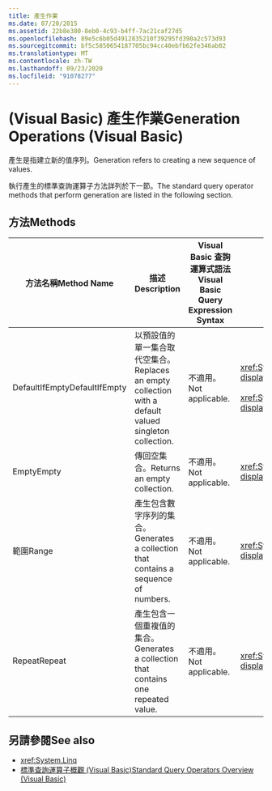 ```yaml
---
title: 產生作業
ms.date: 07/20/2015
ms.assetid: 22b8e380-8eb0-4c93-b4ff-7ac21caf27d5
ms.openlocfilehash: 89e5c6b05d4912835210f39295fd390a2c573d93
ms.sourcegitcommit: bf5c5850654187705bc94cc40ebfb62fe346ab02
ms.translationtype: MT
ms.contentlocale: zh-TW
ms.lasthandoff: 09/23/2020
ms.locfileid: "91078277"
---
```

# <a name="generation-operations-visual-basic"></a><span data-ttu-id="096d9-102"> (Visual Basic) 產生作業</span><span class="sxs-lookup"><span data-stu-id="096d9-102">Generation Operations (Visual Basic)</span></span>

<span data-ttu-id="096d9-103">產生是指建立新的值序列。</span><span class="sxs-lookup"><span data-stu-id="096d9-103">Generation refers to creating a new sequence of values.</span></span>  
  
 <span data-ttu-id="096d9-104">執行產生的標準查詢運算子方法詳列於下一節。</span><span class="sxs-lookup"><span data-stu-id="096d9-104">The standard query operator methods that perform generation are listed in the following section.</span></span>  
  
## <a name="methods"></a><span data-ttu-id="096d9-105">方法</span><span class="sxs-lookup"><span data-stu-id="096d9-105">Methods</span></span>  
  
|<span data-ttu-id="096d9-106">方法名稱</span><span class="sxs-lookup"><span data-stu-id="096d9-106">Method Name</span></span>|<span data-ttu-id="096d9-107">描述</span><span class="sxs-lookup"><span data-stu-id="096d9-107">Description</span></span>|<span data-ttu-id="096d9-108">Visual Basic 查詢運算式語法</span><span class="sxs-lookup"><span data-stu-id="096d9-108">Visual Basic Query Expression Syntax</span></span>|<span data-ttu-id="096d9-109">相關資訊</span><span class="sxs-lookup"><span data-stu-id="096d9-109">More Information</span></span>|  
|-----------------|-----------------|------------------------------------------|----------------------|  
|<span data-ttu-id="096d9-110">DefaultIfEmpty</span><span class="sxs-lookup"><span data-stu-id="096d9-110">DefaultIfEmpty</span></span>|<span data-ttu-id="096d9-111">以預設值的單一集合取代空集合。</span><span class="sxs-lookup"><span data-stu-id="096d9-111">Replaces an empty collection with a default valued singleton collection.</span></span>|<span data-ttu-id="096d9-112">不適用。</span><span class="sxs-lookup"><span data-stu-id="096d9-112">Not applicable.</span></span>|<xref:System.Linq.Enumerable.DefaultIfEmpty%2A?displayProperty=nameWithType><br /><br /> <xref:System.Linq.Queryable.DefaultIfEmpty%2A?displayProperty=nameWithType>|  
|<span data-ttu-id="096d9-113">Empty</span><span class="sxs-lookup"><span data-stu-id="096d9-113">Empty</span></span>|<span data-ttu-id="096d9-114">傳回空集合。</span><span class="sxs-lookup"><span data-stu-id="096d9-114">Returns an empty collection.</span></span>|<span data-ttu-id="096d9-115">不適用。</span><span class="sxs-lookup"><span data-stu-id="096d9-115">Not applicable.</span></span>|<xref:System.Linq.Enumerable.Empty%2A?displayProperty=nameWithType>|  
|<span data-ttu-id="096d9-116">範圍</span><span class="sxs-lookup"><span data-stu-id="096d9-116">Range</span></span>|<span data-ttu-id="096d9-117">產生包含數字序列的集合。</span><span class="sxs-lookup"><span data-stu-id="096d9-117">Generates a collection that contains a sequence of numbers.</span></span>|<span data-ttu-id="096d9-118">不適用。</span><span class="sxs-lookup"><span data-stu-id="096d9-118">Not applicable.</span></span>|<xref:System.Linq.Enumerable.Range%2A?displayProperty=nameWithType>|  
|<span data-ttu-id="096d9-119">Repeat</span><span class="sxs-lookup"><span data-stu-id="096d9-119">Repeat</span></span>|<span data-ttu-id="096d9-120">產生包含一個重複值的集合。</span><span class="sxs-lookup"><span data-stu-id="096d9-120">Generates a collection that contains one repeated value.</span></span>|<span data-ttu-id="096d9-121">不適用。</span><span class="sxs-lookup"><span data-stu-id="096d9-121">Not applicable.</span></span>|<xref:System.Linq.Enumerable.Repeat%2A?displayProperty=nameWithType>|  
  
## <a name="see-also"></a><span data-ttu-id="096d9-122">另請參閱</span><span class="sxs-lookup"><span data-stu-id="096d9-122">See also</span></span>

- <xref:System.Linq>
- [<span data-ttu-id="096d9-123">標準查詢運算子概觀 (Visual Basic)</span><span class="sxs-lookup"><span data-stu-id="096d9-123">Standard Query Operators Overview (Visual Basic)</span></span>](standard-query-operators-overview.md)
